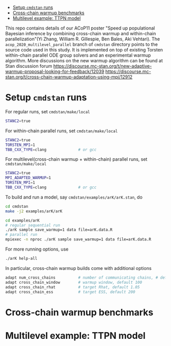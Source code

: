 - [Setup `cmdstan` runs](#orgdcf4228)
- [Cross-chain warmup benchmarks](#orgdb39bbd)
- [Multilevel example: TTPN model](#org853cedb)

This repo contains details of our ACoP11 poster "Speed up populational Bayesian inference by combining cross-chain warmup and within-chain parallelization"(Yi Zhang, William R. Gillespie, Ben Bales, Aki Vehtari). The `acop_2020_multilevel_parallel` branch of `cmdstan` directory points to the source code used in this study. It is implemented on top of existing Torsten within-chain parallel ODE group solvers and an experimental warmup algorithm. More discussions on the new warmup algorithm can be found at Stan discussion forum <https://discourse.mc-stan.org/t/new-adaptive-warmup-proposal-looking-for-feedback/12039> <https://discourse.mc-stan.org/t/cross-chain-warmup-adaptation-using-mpi/12912>


<a id="orgdcf4228"></a>

# Setup `cmdstan` runs

For regular runs, set `cmdstan/make/local`

```sh
STANC2=true
```

For within-chain parallel runs, set `cmdstan/make/local`

```sh
STANC2=true
TORSTEN_MPI=1
TBB_CXX_TYPE=clang              # or gcc
```

For multilevel(cross-chain warmup + within-chain) parallel runs, set `cmdstan/make/local`

```sh
STANC2=true
MPI_ADAPTED_WARMUP=1
TORSTEN_MPI=1
TBB_CXX_TYPE=clang              # or gcc
```

To build and run a model, say `cmdstan/examples/arK/arK.stan`, do

```sh
cd cmdstan
make -j2 examples/arK/arK

cd examples/arK
# regular sequential run
./arK sample save_warmup=1 data file=arK.data.R
# parallel run
mpiexec -n nproc ./arK sample save_warmup=1 data file=arK.data.R
```

For more running options, use

```sh
./arK help-all
```

In particular, cross-chain warmup builds come with additional options

```sh
adapt num_cross_chains          # number of communicating chains, # default 4
adapt cross_chain_window        # warmup window, default 100
adapt cross_chain_rhat          # target Rhat, default 1.05
adapt cross_chain_ess           # target ESS, default 200
```


<a id="orgdb39bbd"></a>

# Cross-chain warmup benchmarks


<a id="org853cedb"></a>

# Multilevel example: TTPN model
